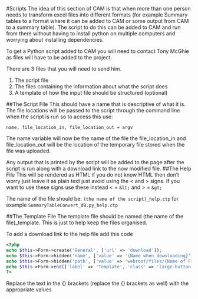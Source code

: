 #Scripts
The idea of this section of CAM is that when more than one person needs to transform excel files into different formats (for example Summary tables to a format where it can be added to CAM or some output from CAM to a summary table). The script to do this can be added to CAM and run from there without having to install python on multiple computers and worrying about installing dependencies.

To get a Python script added to CAM you will need to contact Tony McGhie as files will have to be added to the project.

There are 3 files that you will need to send him.

1.	The script file
2.	The files containing the information about what the script does
3.	A template of how the input file should be structured (optional)

##The Script File
This should have a name that is descriptive of what it is. The file locations will be passed to the script through the command line when the script is run so to access this use:

```name, file_location_in, file_location_out = argv```

The name variable will now be the name of the file the file_location_in and file_location_out will be the location of the temporary file stored when the file was uploaded. 

Any output that is printed by the script will be added to the page after the script is run along with a download link to the now modified file.
##The Help File
This will be rendered as HTML if you do not know HTML then don’t worry just leave it as plain text just avoid using the < and > signs. If you want to use these signs use these instead < = ```&lt;``` and > = ```&gt;```

The name of the file should be: ```(the name of the script)_help.ctp``` for example ```SummaryTableConvert_dB.py_help.ctp```

##The Template File
The template file should be named (the name of the file)_template. This is just to help keep the files organised.

To add a download link to the help file add this code

```php
<?php
echo $this->Form->create('General', ['url' => 'download']);
echo $this->Form->hidden('name', ['value' => '{Name when downloading}']);
echo $this->Form->hidden('path', ['value' => 'webroot/files/{Name of File}']);
echo $this->Form->end(['label' => 'Template', 'class' => 'large-button anySizeButton green-button']);
?>
```
 
Replace the text in the {} brackets (replace the {} brackets as well) with the appropriate values



